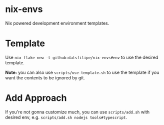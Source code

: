 # nix-envs

Nix powered development environment templates.

# Template

Use `nix flake new -t github:datsfilipe/nix-envs#env` to use the desired template.

**Note:** you can also use `scripts/use-template.sh` to use the template if you want the contents to be ignored by git.

# Add Approach

If you're not gonna customize much, you can use `scripts/add.sh` with desired env, e.g. `scripts/add.sh nodejs tools#typescript`.
